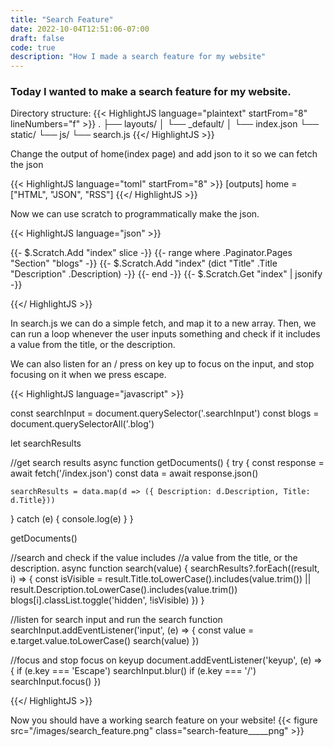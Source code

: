 ```yaml
---
title: "Search Feature"
date: 2022-10-04T12:51:06-07:00
draft: false
code: true
description: "How I made a search feature for my website"
---
```


### Today I wanted to make a search feature for my website.

Directory structure:
{{< HighlightJS language="plaintext" startFrom="8" lineNumbers="f" >}}
.
├── layouts/
│   └── _default/
│       └── index.json
└── static/
    └── js/
        └── search.js
{{</ HighlightJS >}}

Change the output of home(index page) and add json to it
so we can fetch the json

{{< HighlightJS language="toml" startFrom="8" >}}
[outputs]
  home = ["HTML", "JSON", "RSS"]
{{</ HighlightJS >}}

Now we can use scratch to programmatically make the json.

{{< HighlightJS language="json" >}}

{{- $.Scratch.Add "index" slice -}}
  {{- range where .Paginator.Pages "Section" "blogs" -}}
    {{- $.Scratch.Add "index" (dict "Title" .Title "Description" .Description) -}}
  {{- end -}}
{{- $.Scratch.Get "index" | jsonify -}}

{{</ HighlightJS >}}

In search.js we can do a simple fetch, and map it to a new array.
Then, we can run a loop whenever the user inputs something and check
if it includes a value from the title, or the description.

We can also listen for an / press on key up to focus on the input,
and stop focusing on it when we press escape.

{{< HighlightJS language="javascript" >}}

const searchInput = document.querySelector('.searchInput')
const blogs = document.querySelectorAll('.blog')

let searchResults

//get search results
async function getDocuments() {
  try {
    const response = await fetch('/index.json')
    const data = await response.json()

    searchResults = data.map(d => ({ Description: d.Description, Title: d.Title}))
  } catch (e) {
    console.log(e)
  }
}

getDocuments()

//search and check if the value includes 
//a value from the title, or the description.
async function search(value) {
  searchResults?.forEach((result, i) => {
    const isVisible =
      result.Title.toLowerCase().includes(value.trim()) ||
      result.Description.toLowerCase().includes(value.trim())
    blogs[i].classList.toggle('hidden', !isVisible)
  })
}

//listen for search input and run the search function
searchInput.addEventListener('input', (e) => {
  const value = e.target.value.toLowerCase()
  search(value)
})

//focus and stop focus on keyup
document.addEventListener('keyup', (e) => {
  if (e.key === 'Escape') searchInput.blur()
  if (e.key === '/') searchInput.focus()
})

{{</ HighlightJS >}}

Now you should have a working search feature on your website!
{{< figure src="/images/search_feature.png" class="search-feature_____png" >}}
